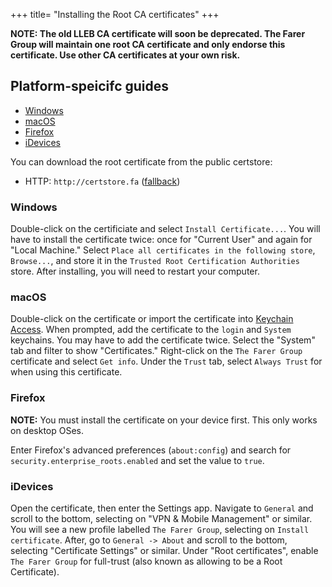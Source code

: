 +++
title= "Installing the Root CA certificates"
+++

**NOTE: The old LLEB CA certificate will soon be deprecated. The Farer Group will maintain one root CA certificate and only endorse this certificate. Use other CA certificates at your own risk.**

## Platform-speicifc guides
- [Windows](#windows)
- [macOS](#macos)
- [Firefox](#firefox)
- [iDevices](#idevices)

You can download the root certificate from the public certstore:
- HTTP: `http://certstore.fa` ([fallback](https://github.com/farer-group/wiki/blob/main/certstore/ca.cer))

### Windows
Double-click on the certificiate and select `Install Certificate...`. You will have to install the certificate twice: once for "Current User" and again for "Local Machine." Select `Place all certificates in the following store`, `Browse...`, and store it in the `Trusted Root Certification Authorities` store. After installing, you will need to restart your computer.

### macOS
Double-click on the certificate or import the certificate into [Keychain Access](https://support.apple.com/en-gb/guide/keychain-access/kyca1083/mac). When prompted, add the certificate to the `login` and `System` keychains. You may have to add the certificate twice. Select the "System" tab and filter to show "Certificates." Right-click on the `The Farer Group` certificate and select `Get info`. Under the `Trust` tab, select `Always Trust` for when using this certificate. 

### Firefox
**NOTE:** You must install the certificate on your device first. This only works on desktop OSes.

Enter Firefox's advanced preferences (`about:config`) and search for `security.enterprise_roots.enabled` and set the value to `true`.

### iDevices
Open the certificate, then enter the Settings app. Navigate to `General` and scroll to the bottom, selecting on "VPN & Mobile Management" or similar. You will see a new profile labelled `The Farer Group`, selecting on `Install certificate`. After, go to `General -> About` and scroll to the bottom, selecting "Certificate Settings" or similar. Under "Root certificates", enable `The Farer Group` for full-trust (also known as allowing to be a Root Certificate).